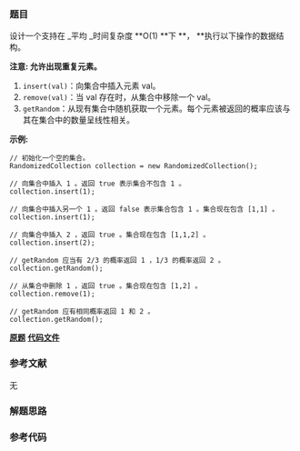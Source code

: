 ### 题目
设计一个支持在 _平均  _时间复杂度  **O(1)  **下 **，  **执行以下操作的数据结构。

**注意: 允许出现重复元素。**

  1. `insert(val)`：向集合中插入元素 val。
  2. `remove(val)`：当 val 存在时，从集合中移除一个 val。
  3. `getRandom`：从现有集合中随机获取一个元素。每个元素被返回的概率应该与其在集合中的数量呈线性相关。

**示例:**

    
    
    // 初始化一个空的集合。
    RandomizedCollection collection = new RandomizedCollection();
    
    // 向集合中插入 1 。返回 true 表示集合不包含 1 。
    collection.insert(1);
    
    // 向集合中插入另一个 1 。返回 false 表示集合包含 1 。集合现在包含 [1,1] 。
    collection.insert(1);
    
    // 向集合中插入 2 ，返回 true 。集合现在包含 [1,1,2] 。
    collection.insert(2);
    
    // getRandom 应当有 2/3 的概率返回 1 ，1/3 的概率返回 2 。
    collection.getRandom();
    
    // 从集合中删除 1 ，返回 true 。集合现在包含 [1,2] 。
    collection.remove(1);
    
    // getRandom 应有相同概率返回 1 和 2 。
    collection.getRandom();
    

 **[原题](https://leetcode-cn.com/problems/insert-delete-getrandom-o1-duplicates-allowed/)**    **[代码文件]()**


### 参考文献
无

### 解题思路




### 参考代码

```go


```




